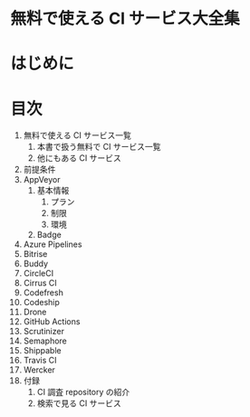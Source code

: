 # 無料で使える CI サービス大全集

# はじめに

# 目次

1. 無料で使える CI サービス一覧
   1. 本書で扱う無料で CI サービス一覧
   1. 他にもある CI サービス
1. 前提条件
1. AppVeyor
    1. 基本情報
        1. プラン
        1. 制限
        1. 環境
    1. Badge
1. Azure Pipelines
1. Bitrise
1. Buddy
1. CircleCI
1. Cirrus CI
1. Codefresh
1. Codeship
1. Drone
1. GitHub Actions
1. Scrutinizer
1. Semaphore
1. Shippable
1. Travis CI
1. Wercker
1. 付録
    1. CI 調査 repository の紹介
    1. 検索で見る CI サービス